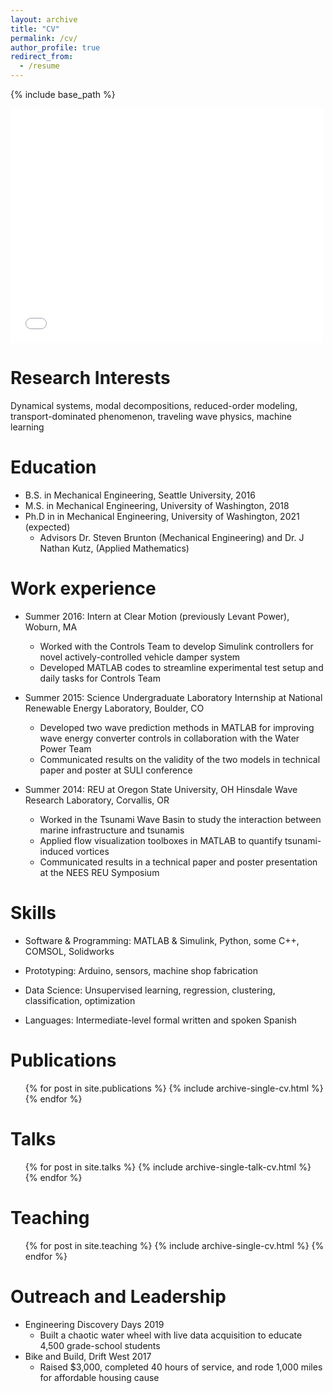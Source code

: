 ```yaml
---
layout: archive
title: "CV"
permalink: /cv/
author_profile: true
redirect_from:
  - /resume
---
```


{% include base_path %}

<embed src="files/Mendible_CV.pdf" width="500" height="375" 
type="application/pdf">

Research Interests 
======
Dynamical systems, modal decompositions, reduced-order modeling, transport-dominated phenomenon, traveling wave physics, machine learning

Education
======
* B.S. in Mechanical Engineering, Seattle University, 2016
* M.S. in Mechanical Engineering, University of Washington, 2018
* Ph.D in in Mechanical Engineering, University of Washington, 2021 (expected)
	* Advisors Dr. Steven Brunton (Mechanical Engineering) and Dr. J Nathan Kutz, (Applied Mathematics)

Work experience
======
* Summer 2016: Intern at Clear Motion (previously Levant Power), Woburn, MA
	* Worked with the Controls Team to develop Simulink controllers for novel actively-controlled vehicle damper system
	* Developed MATLAB codes to streamline experimental test setup and daily tasks for Controls Team

* Summer 2015: Science Undergraduate Laboratory Internship at National Renewable Energy Laboratory, Boulder, CO
	* Developed two wave prediction methods in MATLAB for improving wave energy converter controls in collaboration with the Water Power Team
	* Communicated results on the validity of the two models in technical paper and poster at SULI conference
	
* Summer 2014: REU at Oregon State University, OH Hinsdale Wave Research Laboratory, Corvallis, OR
	* Worked in the Tsunami Wave Basin to study the interaction between marine infrastructure and tsunamis
	* Applied flow visualization toolboxes in MATLAB to quantify tsunami-induced vortices
	* Communicated results in a technical paper and poster presentation at the NEES REU Symposium
 
Skills
======
* Software & Programming: MATLAB & Simulink, Python, some C++, COMSOL, Solidworks

* Prototyping: Arduino, sensors, machine shop fabrication

* Data Science: Unsupervised learning, regression, clustering, classification, optimization

* Languages:  Intermediate-level formal written and spoken Spanish

Publications
======
  <ul>{% for post in site.publications %}
    {% include archive-single-cv.html %}
  {% endfor %}</ul>
  
Talks
======
  <ul>{% for post in site.talks %}
    {% include archive-single-talk-cv.html %}
  {% endfor %}</ul>
  
Teaching
======
  <ul>{% for post in site.teaching %}
    {% include archive-single-cv.html %}
  {% endfor %}</ul>
  
Outreach and Leadership
======
* Engineering Discovery Days 2019
	* Built a chaotic water wheel with live data acquisition to educate 4,500 grade-school students
* Bike and Build, Drift West 2017
	* Raised $3,000, completed 40 hours of service, and rode 1,000 miles for affordable housing cause
